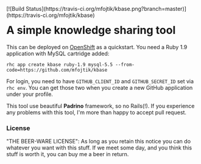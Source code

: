 <p style="float:right;">
[![Build
Status](https://travis-ci.org/mfojtik/kbase.png?branch=master)](https://travis-ci.org/mfojtik/kbase)
</p>

# A simple knowledge sharing tool

This can be deployed on [OpenShift](http://openshift.com) as a quickstart. You
need a Ruby 1.9 application with MySQL cartridge added:

```
rhc app create kbase ruby-1.9 mysql-5.5 --from-code=https://github.com/mfojtik/kbase
```

For login, you need to have `GITHUB_CLIENT_ID` and `GITHUB_SECRET_ID` set via `rhc
env`.  You can get those two when you create a new GitHub application under your
profile.

This tool use beautiful <b>Padrino</b> framework, so no Rails(!). If you experience any
problems with this tool, I'm more than happy to accept pull request.

### License

"THE BEER-WARE LICENSE": As long as you retain this notice you can
do whatever you want with this stuff. If we meet some day, and you think this
stuff is worth it, you can buy me a beer in return.
